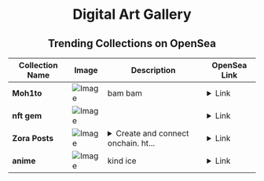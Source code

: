 <div align="center">

# Digital Art Gallery

## Trending Collections on OpenSea

| Collection Name                       | Image                                                                                     | Description                       | OpenSea Link                                                                                          |
|---------------------------------------|-------------------------------------------------------------------------------------------|-----------------------------------|--------------------------------------------------------------------------------------------------------|
| **Moh1to** | ![Image](https://i.seadn.io/s/raw/files/2bc99dd31e0e9e7bc72bf82e544470bb.png?w=500&auto=format?w=200&auto=format) | bam bam | <details><summary>Link</summary>[Moh1to](https://opensea.io/collection/moh1to-2)</details> |
| **nft gem** | ![Image](https://i.seadn.io/s/raw/files/3436683e33e6a4317534835b26db637d.png?w=500&auto=format?w=200&auto=format) |  | <details><summary>Link</summary>[nft gem](https://opensea.io/collection/nft-gem-4)</details> |
| **Zora Posts** | ![Image](https://i.seadn.io/s/raw/files/bc152f8adf2c42716b9aba23df33391d.jpg?w=500&auto=format?w=200&auto=format) | <details><summary>Create and connect onchain. ht...</summary>Create and connect onchain. https://zora.co</details> | <details><summary>Link</summary>[Zora Posts](https://opensea.io/collection/zora-posts-3737)</details> |
| **anime** | ![Image](https://i.seadn.io/s/raw/files/70c3340f09681b07cebd02e730cde630.jpg?w=500&auto=format?w=200&auto=format) | kind ice  | <details><summary>Link</summary>[anime](https://opensea.io/collection/anime-974)</details> |

</div>